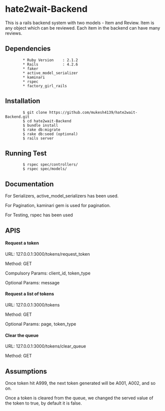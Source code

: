 # hate2wait-Backend

This is a rails backend system with two models - Item and Review. Item is any object which can be reviewed. Each item in the backend can have many reviews.

## Dependencies
            * Ruby Version    : 2.1.2
            * Rails           : 4.2.6
            * faker
            * active_model_serializer
            * kaminari
            * rspec
            * factory_girl_rails

## Installation
            $ git clone https://github.com/mukesh4139/hate2wait-Backend.git
            $ cd hate2wait-Backend
            $ bundle install
            $ rake db:migrate
            $ rake db:seed (optional)
            $ rails server
            
## Running Test
            $ rspec spec/controllers/
            $ rspec spec/models/


## Documentation

For Serializers, active_model_serializers has been used.

For Pagination, kaminari gem is used for pagination.

For Testing, rspec has been used

## APIS

#### Request a token

URL:                127.0.0.1:3000/tokens/request_token

Method:             GET

Compulsory Params:  client_id, token_type

Optional Params:    message

#### Request a list of tokens

URL:                127.0.0.1:3000/tokens

Method:             GET

Optional Params:    page, token_type

#### Clear the queue

URL:                127.0.0.1:3000/tokens/clear_queue

Method:             GET

## Assumptions

Once token hit A999, the next token generated will be A001, A002, and so on.

Once a token is cleared from the queue, we changed the served value of the token to true, by default it is false.
